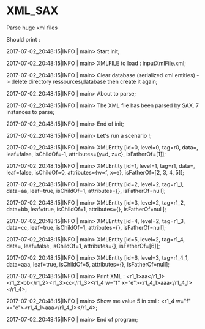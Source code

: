 # XML_SAX
Parse huge xml files


Should print :

2017-07-02_20:48:15|INFO |                        main> Start init;

2017-07-02_20:48:15|INFO |                        main> XMLFILE to load : inputXmlFile.xml;

2017-07-02_20:48:15|INFO |                        main> Clear database (serialized xml entities) -> delete directory ressources\database then create it again;

2017-07-02_20:48:15|INFO |                        main> About to parse;

2017-07-02_20:48:15|INFO |                        main> The XML file has been parsed by SAX. 7 instances to parse;

2017-07-02_20:48:15|INFO |                        main> End of init;

2017-07-02_20:48:15|INFO |                        main> Let's run a scenario !;

2017-07-02_20:48:15|INFO |                        main> XMLEntity [id=0, level=0, tag=r0, data=, leaf=false, isChildOf=-1, attributes={y=d, z=c}, isFatherOf=[1]];

2017-07-02_20:48:15|INFO |                        main> XMLEntity [id=1, level=1, tag=r1, data=, leaf=false, isChildOf=0, attributes={w=f, x=e}, isFatherOf=[2, 3, 4, 5]];

2017-07-02_20:48:15|INFO |                        main> XMLEntity [id=2, level=2, tag=r1_1, data=aa, leaf=true, isChildOf=1, attributes={}, isFatherOf=null];

2017-07-02_20:48:15|INFO |                        main> XMLEntity [id=3, level=2, tag=r1_2, data=bb, leaf=true, isChildOf=1, attributes={}, isFatherOf=null];

2017-07-02_20:48:15|INFO |                        main> XMLEntity [id=4, level=2, tag=r1_3, data=cc, leaf=true, isChildOf=1, attributes={}, isFatherOf=null];

2017-07-02_20:48:15|INFO |                        main> XMLEntity [id=5, level=2, tag=r1_4, data=, leaf=false, isChildOf=1, attributes={}, isFatherOf=[6]];

2017-07-02_20:48:15|INFO |                        main> XMLEntity [id=6, level=3, tag=r1_4_1, data=aaa, leaf=true, isChildOf=5, attributes={}, isFatherOf=null];

2017-07-02_20:48:15|INFO |                        main> Print XML : <?xml version="1.0" encoding="UTF-8" ?><r0 ttt="b" id="a"><r1 y="d" z="c"><r1_1>aa</r1_1><r1_2>bb</r1_2><r1_3>cc</r1_3><r1_4 w="f" x="e"><r1_4_1>aaa</r1_4_1></r1_4></r1></r0>;

2017-07-02_20:48:15|INFO |                        main> Show me value 5 in xml : <r1_4 w="f" x="e"><r1_4_1>aaa</r1_4_1></r1_4>;

2017-07-02_20:48:15|INFO |                        main> End of program;
